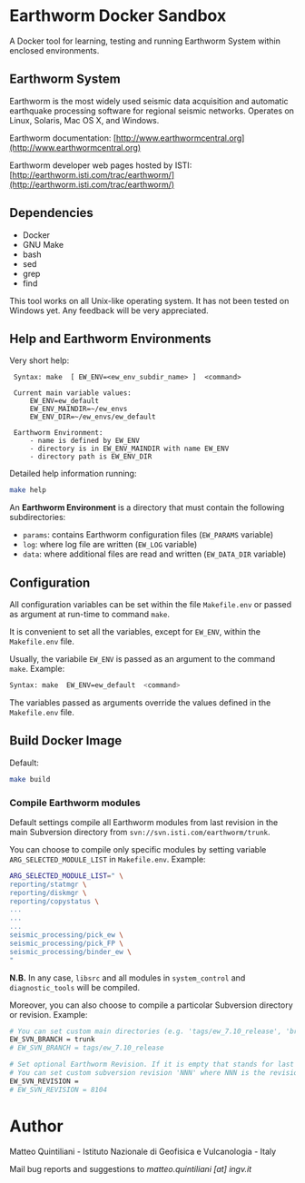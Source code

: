 # Earthworm Docker Sandbox

A Docker tool for learning, testing and running Earthworm System within enclosed environments.

## Earthworm System

Earthworm is the most widely used seismic data acquisition and automatic earthquake processing software for regional seismic networks. Operates on Linux, Solaris, Mac OS X, and Windows.

Earthworm documentation: [http://www.earthwormcentral.org](http://www.earthwormcentral.org)

Earthworm developer web pages hosted by ISTI: [http://earthworm.isti.com/trac/earthworm/](http://earthworm.isti.com/trac/earthworm/)

## Dependencies

  - Docker
  - GNU Make
  - bash
  - sed
  - grep
  - find

This tool works on all Unix-like operating system. It has not been tested on Windows yet. Any feedback will be very appreciated.

## Help and Earthworm Environments

Very short help:

```
 Syntax: make  [ EW_ENV=<ew_env_subdir_name> ]  <command>

 Current main variable values:
     EW_ENV=ew_default
     EW_ENV_MAINDIR=~/ew_envs
     EW_ENV_DIR=~/ew_envs/ew_default

 Earthworm Environment:
     - name is defined by EW_ENV
     - directory is in EW_ENV_MAINDIR with name EW_ENV
     - directory path is EW_ENV_DIR
```

Detailed help information running:

```sh
make help
```

An **Earthworm Environment** is a directory that must contain the following subdirectories:

  - `params`: contains Earthworm configuration files (`EW_PARAMS` variable)
  - `log`: where log file are written (`EW_LOG` variable)
  - `data`: where additional files are read and written (`EW_DATA_DIR` variable)


## Configuration

All configuration variables can be set within the file `Makefile.env` or passed as argument at run-time to command `make`.

It is convenient to set all the variables, except for `EW_ENV`, within the `Makefile.env` file.

Usually, the variabile `EW_ENV` is passed as an argument to the command `make`. Example:

```sh
Syntax: make  EW_ENV=ew_default  <command>
```

The variables passed as arguments override the values defined in the `Makefile.env` file.

## Build Docker Image

Default:

```sh
make build
```

### Compile Earthworm modules

Default settings compile all Earthworm modules from last revision in the main Subversion directory from `svn://svn.isti.com/earthworm/trunk`.

You can choose to compile only specific modules by setting variable `ARG_SELECTED_MODULE_LIST` in `Makefile.env`. Example:

```sh
ARG_SELECTED_MODULE_LIST=" \
reporting/statmgr \
reporting/diskmgr \
reporting/copystatus \
...
...
...
seismic_processing/pick_ew \
seismic_processing/pick_FP \
seismic_processing/binder_ew \
"
```

**N.B.** In any case, `libsrc` and all modules in `system_control` and `diagnostic_tools` will be compiled.

Moreover, you can also choose to compile a particolar Subversion directory or revision. Example:

```sh
# You can set custom main directories (e.g. 'tags/ew_7.10_release', 'branches/cosmos', etc.)
EW_SVN_BRANCH = trunk
# EW_SVN_BRANCH = tags/ew_7.10_release

# Set optional Earthworm Revision. If it is empty that stands for last revision of the EW_SVN_BRANCH
# You can set custom subversion revision 'NNN' where NNN is the revision number
EW_SVN_REVISION =
# EW_SVN_REVISION = 8104

```

# Author

Matteo Quintiliani - Istituto Nazionale di Geofisica e Vulcanologia - Italy

Mail bug reports and suggestions to *matteo.quintiliani [at] ingv.it*

